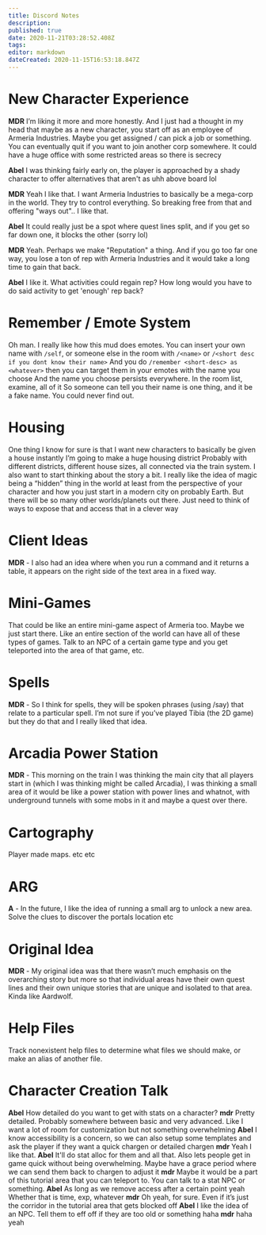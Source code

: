 ```yaml
---
title: Discord Notes
description: 
published: true
date: 2020-11-21T03:28:52.408Z
tags: 
editor: markdown
dateCreated: 2020-11-15T16:53:18.847Z
---
```


# New  Character Experience
**MDR**
I’m liking it more and more honestly. And I just had a thought in my head that maybe as a new character, you start off as an employee of Armeria Industries.
Maybe you get assigned / can pick a job or something. You can eventually quit if you want to join another corp somewhere. It could have a huge office with some restricted areas so there is secrecy

**Abel**
I was thinking fairly early on, the player is approached by a shady character to offer alternatives that aren't as uhh
above board lol

**MDR**
Yeah I like that.
I want Armeria Industries to basically be a mega-corp in the world. They try to control everything.
So breaking free from that and offering "ways out".. I like that.

**Abel**
It could really just be a spot where quest lines split, and if you get so far down one, it blocks the other (sorry lol)

**MDR**
Yeah. Perhaps we make "Reputation" a thing. And if you go too far one way, you lose a ton of rep with Armeria Industries and it would take a long time to gain that back.

**Abel**
I like it. What activities could regain rep? How long would you have to do said activity to get 'enough' rep back?
# Remember / Emote System
Oh man. I really like how this mud does emotes.
You can insert your own name with `/self`, or someone else in the room with `/<name>` or `/<short desc if you dont know their name>`
And you do `/remember <short-desc> as <whatever>` then you can target them in your emotes with the name you choose
And the name you choose persists everywhere. In the room list, examine, all of it
So someone can tell you their name is one thing, and it be a fake name. You could never find out.
# Housing
One thing I know for sure is that I want new characters to basically be given a house instantly
I’m going to make a huge housing district
Probably with different districts, different house sizes, all connected via the train system.
I also want to start thinking about the story a bit.
I really like the idea of magic being a “hidden” thing in the world at least from the perspective of your character and how you just start in a modern city on probably Earth.
But there will be so many other worlds/planets out there. Just need to think of ways to expose that and access that in a clever way

# Client Ideas
**MDR** - I also had an idea where when you run a command and it returns a table, it appears on the right side of the text area in a fixed way.

# Mini-Games
That could be like an entire mini-game aspect of Armeria too. Maybe we just start there. Like an entire section of the world can have all of these types of games.
Talk to an NPC of a certain game type and you get teleported into the area of that game, etc.

# Spells
**MDR** - So I think for spells, they will be spoken phrases (using /say) that relate to a particular spell. I’m not sure if you’ve played Tibia (the 2D game) but they do that and I really liked that idea.

# Arcadia Power Station
**MDR** - This morning on the train I was thinking the main city that all players start in (which I was thinking might be called Arcadia), I was thinking a small area of it would be like a power station with power lines and whatnot, with underground tunnels with some mobs in it and maybe a quest over there.


# Cartography
Player made maps. etc etc

# ARG
**A** - In the future, I like the idea of running a small arg to unlock a new area. Solve the clues to discover the portals location etc

# Original Idea
**MDR** - My original idea was that there wasn’t much emphasis on the overarching story but more so that individual areas have their own quest lines and their own unique stories that are unique and isolated to that area. Kinda like Aardwolf.

# Help Files
Track nonexistent help files to determine what files we should make, or make an alias of another file.

# Character Creation Talk
**Abel**
How detailed do you want to get with stats on a character?
**mdr**
Pretty detailed.
Probably somewhere between basic and very advanced. Like I want a lot of room for customization but not something overwhelming
**Abel**
I know accessibility is a concern, so we can also setup some templates and ask the player if they want a quick chargen or detailed chargen
**mdr**
Yeah
I like that.
**Abel**
It'll do stat alloc for them and all that. Also lets people get in game quick without being overwhelming. Maybe have a grace period where we can send them back to chargen to adjust it
**mdr**
Maybe it would be a part of this tutorial area that you can teleport to.
You can talk to a stat NPC or something.
**Abel**
As long as we remove access after a certain point yeah
Whether that is time, exp, whatever
**mdr**
Oh yeah, for sure. Even if it’s just the corridor in the tutorial area that gets blocked off
**Abel**
I like the idea of an NPC. Tell them to eff off if they are too old or something haha
**mdr**
haha yeah
